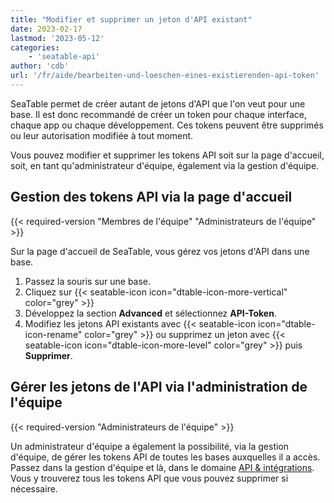 ```yaml
---
title: "Modifier et supprimer un jeton d'API existant"
date: 2023-02-17
lastmod: '2023-05-12'
categories:
    - 'seatable-api'
author: 'cdb'
url: '/fr/aide/bearbeiten-und-loeschen-eines-existierenden-api-token'
---
```


SeaTable permet de créer autant de jetons d'API que l'on veut pour une base. Il est donc recommandé de créer un token pour chaque interface, chaque app ou chaque développement. Ces tokens peuvent être supprimés ou leur autorisation modifiée à tout moment.

Vous pouvez modifier et supprimer les tokens API soit sur la page d'accueil, soit, en tant qu'administrateur d'équipe, également via la gestion d'équipe.

## Gestion des tokens API via la page d'accueil

{{< required-version "Membres de l'équipe" "Administrateurs de l'équipe" >}}

Sur la page d'accueil de SeaTable, vous gérez vos jetons d'API dans une base.

1. Passez la souris sur une base.
2. Cliquez sur {{< seatable-icon icon="dtable-icon-more-vertical" color="grey" >}}
3. Développez la section **Advanced** et sélectionnez **API-Token**.
4. Modifiez les jetons API existants avec {{< seatable-icon icon="dtable-icon-rename" color="grey" >}} ou supprimez un jeton avec {{< seatable-icon icon="dtable-icon-more-level" color="grey" >}} puis **Supprimer**.

## Gérer les jetons de l'API via l'administration de l'équipe

{{< required-version "Administrateurs de l'équipe" >}}

Un administrateur d'équipe a également la possibilité, via la gestion d'équipe, de gérer les tokens API de toutes les bases auxquelles il a accès. Passez dans la gestion d'équipe et là, dans le domaine [API & intégrations](https://account.seatable.io/api). Vous y trouverez tous les tokens API que vous pouvez supprimer si nécessaire.
